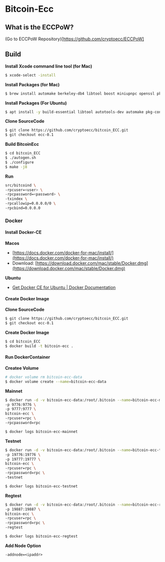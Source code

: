 # Bitcoin-Ecc

## What is the ECCPoW?

(Go to ECCPoW Repository)[https://github.com/cryptoecc/ECCPoW]

## Build

**Install Xcode command line tool (for Mac)**

```bash
$ xcode-select -install

```

**Install Packages (for Mac)**

```bash
$ brew install automake berkeley-db4 libtool boost miniupnpc openssl pkg-config protobuf python qt libevent qrencode librsvg
```


**Install Packages (For Ubuntu)**
```bash
$ apt install -y build-essential libtool autotools-dev automake pkg-config bsdmainutils python3 ibssl-dev libevent-dev libboost-system-dev libboost-filesystem-dev libboost-chrono-dev libboost-test-dev libboost-thread-dev libdb-dev libdb++-dev
```

**Clone SourceCode**

```bash
$ git clone https://github.com/cryptoecc/bitcoin_ECC.git
$ git checkout ecc-0.1
```

**Build BitcoinEcc**

```bash
$ cd bitcoin_ECC
$ ./autogen.sh
$ ./configure
$ make -j8
```

**Run**

```bash
src/bitcoind \
-rpcuser=<user> \
-rpcpassword=<password> \
-txindex \
-rpcallowip=0.0.0.0/0 \
-rpcbind=0.0.0.0
```


### Docker

#### Install Docker-CE

**Macos**

* [https://docs.docker.com/docker-for-mac/install/](https://docs.docker.com/docker-for-mac/install/) 
* Download: [https://download.docker.com/mac/stable/Docker.dmg](https://download.docker.com/mac/stable/Docker.dmg)

**Ubuntu**

* [Get Docker CE for Ubuntu | Docker Documentation](https://docs.docker.com/install/linux/docker-ce/ubuntu/)

#### Create Docker Image

**Clone SourceCode**

```bash
$ git clone https://github.com/cryptoecc/bitcoin_ECC.git
$ git checkout ecc-0.1
```

**Create Docker Image**

```bash
$ cd bitcoin_ECC
$ docker build -t bitcoin-ecc .
```

#### Run DockerContainer

**Createe Volume**

```bash
# docker volume rm bitcoin-ecc-data
$ docker volume create --name=bitcoin-ecc-data
```

**Mainnet**

```bash
$ docker run -d -v bitcoin-ecc-data:/root/.bitcoin --name=bitcoin-ecc-mainnet \
-p 9776:9776 \
-p 9777:9777 \
bitcoin-ecc \
-rpcuser=rpc \
-rpcpassword=rpc

$ docker logs bitcoin-ecc-mainnet
```

**Testnet**

```bash
$ docker run -d -v bitcoin-ecc-data:/root/.bitcoin --name=bitcoin-ecc-testnet \
-p 19776:19776 \
-p 19777:19777 \
bitcoin-ecc \
-rpcuser=rpc \
-rpcpassword=rpc \
-testnet

$ docker logs bitcoin-ecc-testnet
```

**Regtest**

```bash
$ docker run -d -v bitcoin-ecc-data:/root/.bitcoin --name=bitcoin-ecc-regtest \
-p 19887:19887 \
bitcoin-ecc \
-rpcuser=rpc \
-rpcpassword=rpc \
-regtest

$ docker logs bitcoin-ecc-regtest
```

**Add Node Option**

```
-addnode=<ipaddr>
```
